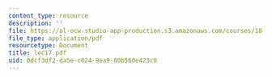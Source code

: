 ```yaml
---
content_type: resource
description: ''
file: https://ol-ocw-studio-app-production.s3.amazonaws.com/courses/18-366-random-walks-and-diffusion-fall-2006/0dcf3df2da5ec0249ea980b560e423c0_lec17.pdf
file_type: application/pdf
resourcetype: Document
title: lec17.pdf
uid: 0dcf3df2-da5e-c024-9ea9-80b560e423c0
---
```

